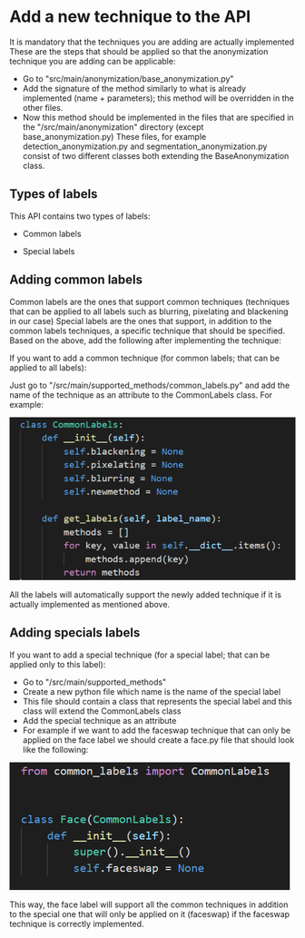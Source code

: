 # Add a new technique to the API

It is mandatory that the techniques you are adding are actually implemented
These are the steps that should be applied so that the anonymization technique you are adding can be applicable:
- Go to "src/main/anonymization/base_anonymization.py"
- Add the signature of the method similarly to what is already implemented (name + parameters); this method will be overridden in the other files.
- Now this method should be implemented in the files that are specified in the "/src/main/anonymization" directory (except base_anonymization.py)
  These files, for example detection_anonymization.py and segmentation_anonymization.py consist of two different classes both extending the BaseAnonymization class.

## Types of labels

This API contains two types of labels: 

* Common labels
- Special labels

## Adding common labels

Common labels are the ones that support common techniques (techniques that can be applied to all labels such as blurring, pixelating and blackening in our case)
Special labels are the ones that support, in addition to the common labels techniques, a specific technique that should be specified.
Based on the above, add the following after implementing the technique:

If you want to add a common technique (for common labels; that can be applied to all labels):

Just go to "/src/main/supported_methods/common_labels.py" and add the name of the technique as an attribute to the CommonLabels class.
For example:

![](./common_technique.PNG)

All the labels will automatically support the newly added technique if it is actually implemented as mentioned above.

## Adding specials labels

If you want to add a special technique (for a special label; that can be applied only to this label):
- Go to "/src/main/supported_methods"
- Create a new python file which name is the name of the special label
- This file should contain a class that represents the special label and this class will extend the CommonLabels class
- Add the special technique as an attribute
- For example if we want to add the faceswap technique that can only be applied on the face label we should create a face.py file that should look like the following:

![](./special_technique.PNG)

This way, the face label will support all the common techniques in addition to the special one that will only be applied on it (faceswap) if the faceswap  technique is correctly implemented.